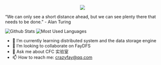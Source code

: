 <div align=center>
  <img src="http://tva1.sinaimg.cn/large/005Uj3w8ly1h5x2drji75j30er0am0th.jpg"/>
</div>
                      
“We can only see a short distance ahead, but we can see plenty there that needs to be done.”  - Alan Turing

![Github Stats](https://github-readme-stats.vercel.app/api?username=Kirov7&show_icons=true&theme=dark&count_private=true&hide=issues,contribs)
![Most Used Languages](https://github-readme-stats.vercel.app/api/top-langs/?username=Kirov7&theme=dark&layout=compact&hide=javascript,html,CSS,Smarty)



- 🌱 I’m currently learning distributed system and the data storage engine
- 👯 I’m looking to collaborate on FayDFS
- 💬 Ask me about CFC 实验室
- 📫 How to reach me: crazyfay@qq.com


